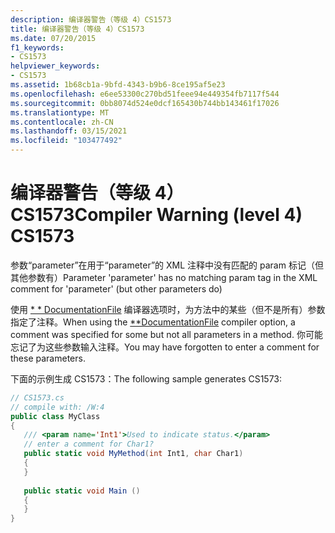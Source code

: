 ```yaml
---
description: 编译器警告（等级 4）CS1573
title: 编译器警告（等级 4）CS1573
ms.date: 07/20/2015
f1_keywords:
- CS1573
helpviewer_keywords:
- CS1573
ms.assetid: 1b68cb1a-9bfd-4343-b9b6-8ce195af5e23
ms.openlocfilehash: e6ee53300c270bd51feee94e449354fb7117f544
ms.sourcegitcommit: 0bb8074d524e0dcf165430b744bb143461f17026
ms.translationtype: MT
ms.contentlocale: zh-CN
ms.lasthandoff: 03/15/2021
ms.locfileid: "103477492"
---
```

# <a name="compiler-warning-level-4-cs1573"></a><span data-ttu-id="92ebb-103">编译器警告（等级 4）CS1573</span><span class="sxs-lookup"><span data-stu-id="92ebb-103">Compiler Warning (level 4) CS1573</span></span>

<span data-ttu-id="92ebb-104">参数“parameter”在用于“parameter”的 XML 注释中没有匹配的 param 标记（但其他参数有）</span><span class="sxs-lookup"><span data-stu-id="92ebb-104">Parameter 'parameter' has no matching param tag in the XML comment for 'parameter' (but other parameters do)</span></span>  
  
 <span data-ttu-id="92ebb-105">使用 [\* \* DocumentationFile](../language-reference/compiler-options/output.md#documentationfile) 编译器选项时，为方法中的某些（但不是所有）参数指定了注释。</span><span class="sxs-lookup"><span data-stu-id="92ebb-105">When using the [\*\*DocumentationFile](../language-reference/compiler-options/output.md#documentationfile) compiler option, a comment was specified for some but not all parameters in a method.</span></span> <span data-ttu-id="92ebb-106">你可能忘记了为这些参数输入注释。</span><span class="sxs-lookup"><span data-stu-id="92ebb-106">You may have forgotten to enter a comment for these parameters.</span></span>  
  
 <span data-ttu-id="92ebb-107">下面的示例生成 CS1573：</span><span class="sxs-lookup"><span data-stu-id="92ebb-107">The following sample generates CS1573:</span></span>  
  
```csharp  
// CS1573.cs  
// compile with: /W:4  
public class MyClass  
{  
   /// <param name='Int1'>Used to indicate status.</param>  
   // enter a comment for Char1?  
   public static void MyMethod(int Int1, char Char1)  
   {  
   }  
  
   public static void Main ()  
   {  
   }  
}  
```
